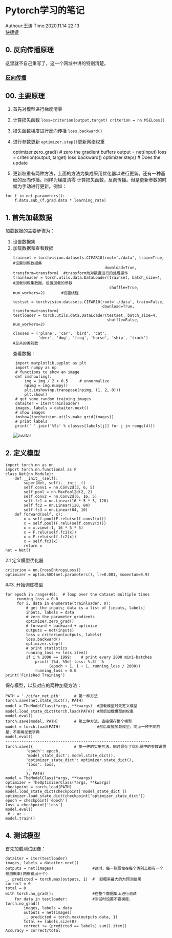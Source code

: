 # Pytorch学习的笔记
Authour:王涛   Time:2020.11.14 22:13  
[快捷键](快捷键.md)
## 0. 反向传播原理
这里就不自己重写了，这一个网址中讲的特别清楚。 
###  [反向传播](https://blog.csdn.net/fsfjdtpzus/article/details/106256925)

## 00. 主要原理
 1. 首先对模型进行梯度清零
 2. 计算损失函数     ```loss=criterion(output,target) criterion = nn.MSELoss()```
 3. 损失函数梯度进行反向传播 ```loss.backward()```
 4. 进行参数更新  ```optimizer.step()```更新网络权重
 
 
     optimizer.zero_grad()   # zero the gradient buffers
    output = net(input)
    loss = criterion(output, target)
    loss.backward()
    optimizer.step()    # Does the update
 5. 更新权重有两种方法，上面的方法为集成采用优化器以进行更新。还有一种基础的反向传播。同样为梯度清零
 计算损失函数，反向传播。但是更新参数的时候为手动进行更新。例如：
``` learning_rate = 0.01
for f in net.parameters():
    f.data.sub_(f.grad.data * learning_rate)
```
## 1. 首先加载数据
加载数据的主要步骤为：
1. 设置数据集
2. 加载数据和查看数据
    ```
    trainset = torchvision.datasets.CIFAR10(root='./data', train=True,           #设置训练数据集
                                            download=True, transform=transform)  #transform为对数据进行的处理操作
    trainloader = torch.utils.data.DataLoader(trainset, batch_size=4,            #加载训练集数据，设置加载的参数
                                              shuffle=True, num_workers=2)       #设置线程
    
    testset = torchvision.datasets.CIFAR10(root='./data', train=False,
                                           download=True, transform=transform)
    testloader = torch.utils.data.DataLoader(testset, batch_size=4,
                                             shuffle=False, num_workers=2)
    
    classes = ('plane', 'car', 'bird', 'cat',
               'deer', 'dog', 'frog', 'horse', 'ship', 'truck')        #总共的类别数
    ```
   查看数据：
   ```
    import matplotlib.pyplot as plt
    import numpy as np
    # functions to show an image
    def imshow(img):
        img = img / 2 + 0.5     # unnormalize
        npimg = img.numpy()
        plt.imshow(np.transpose(npimg, (1, 2, 0)))
        plt.show()
    # get some random training images
    dataiter = iter(trainloader)
    images, labels = dataiter.next()
    # show images
    imshow(torchvision.utils.make_grid(images))
    # print labels
    print(' '.join('%5s' % classes[labels[j]] for j in range(4)))
    ```
    ![avatar](chankan.png)
## 2. 定义模型
```
import torch.nn as nn
import torch.nn.functional as F
class Net(nn.Module):
    def __init__(self):
        super(Net, self).__init__()
        self.conv1 = nn.Conv2d(3, 6, 5)
        self.pool = nn.MaxPool2d(2, 2)
        self.conv2 = nn.Conv2d(6, 16, 5)
        self.fc1 = nn.Linear(16 * 5 * 5, 120)
        self.fc2 = nn.Linear(120, 84)
        self.fc3 = nn.Linear(84, 10)
    def forward(self, x):
        x = self.pool(F.relu(self.conv1(x)))
        x = self.pool(F.relu(self.conv2(x)))
        x = x.view(-1, 16 * 5 * 5)
        x = F.relu(self.fc1(x))
        x = F.relu(self.fc2(x))
        x = self.fc3(x)
        return x
net = Net()
```     
2.1 定义模型优化器    

```import torch.optim as optim
criterion = nn.CrossEntropyLoss()
optimizer = optim.SGD(net.parameters(), lr=0.001, momentum=0.9)
```   
##3. 开始训练模型
   ```
   for epoch in range(40):  # loop over the dataset multiple times
        running_loss = 0.0
        for i, data in enumerate(trainloader, 0):
            # get the inputs; data is a list of [inputs, labels]
            inputs, labels = data
            # zero the parameter gradients
            optimizer.zero_grad()
            # forward + backward + optimize
            outputs = net(inputs)
            loss = criterion(outputs, labels)
            loss.backward()
            optimizer.step()
            # print statistics
            running_loss += loss.item()
            if i % 2000 == 1999:    # print every 2000 mini-batches
                print('[%d, %5d] loss: %.3f' %
                      (epoch + 1, i + 1, running_loss / 2000))
                running_loss = 0.0
   print('Finished Training')
   ```
   保存模型，以及对应的两种加载方法：
   ```
   PATH = './cifar_net.pth'      # 第一种方法
   torch.save(net.state_dict(), PATH)
   model = TheModelClass(*args, **kwargs)  #加载模型时先定义模型
   model.load_state_dict(torch.load(PATH)) #然后加载模型的权重
   model.eval()
   torch.save(model, PATH)       # 第二种方法，直接保存整个模型
   model = torch.load(PATH)                #然后直接加载模型，同上一种不同的是，不用再加载字典
   model.eval()
   ---------------------------------------------------------------
   torch.save({                  # 第一种的实用写法，同时保存了优化器中的参数设置
            'epoch': epoch,
            'model_state_dict': model.state_dict(),
            'optimizer_state_dict': optimizer.state_dict(),
            'loss': loss,
            ...
            }, PATH)
   model = TheModelClass(*args, **kwargs)
   optimizer = TheOptimizerClass(*args, **kwargs)
   checkpoint = torch.load(PATH)
   model.load_state_dict(checkpoint['model_state_dict'])
   optimizer.load_state_dict(checkpoint['optimizer_state_dict'])
   epoch = checkpoint['epoch']
   loss = checkpoint['loss']    
   model.eval()
    # - or -
   model.train()
   ```
## 4. 测试模型
首先加载测试图像：
```
dataiter = iter(testloader)
images, labels = dataiter.next()
outputs = net(images)                 #这时，每一张图像在每个类别上都有一个预测概率(网络输出十个)
_, predicted = torch.max(outputs, 1)  #  取概率最大的为预测结果
correct = 0
total = 0
with torch.no_grad():                 #在整个数据集上进行测试
    for data in testloader:           #测试时设置不要梯度，torch.no_grad()
        images, labels = data
        outputs = net(images)
        _, predicted = torch.max(outputs.data, 1)
        total += labels.size(0)
        correct += (predicted == labels).sum().item()
Accuracy = correct/total

```


